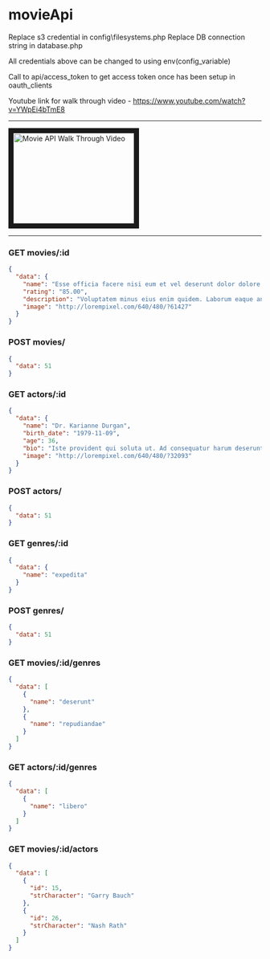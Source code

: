 # movieApi

Replace s3 credential in config\filesystems.php 
Replace DB connection string in database.php 

All credentials above can be changed to using env(config_variable)

Call to api/access_token to get access token once has been setup in oauth_clients

Youtube link for walk through video - https://www.youtube.com/watch?v=YWpEi4bTmE8

---
<a href="http://www.youtube.com/watch?feature=player_embedded&v=YWpEi4bTmE8
" target="_blank"><img src="http://img.youtube.com/vi/YWpEi4bTmE8/0.jpg" 
alt="Movie API Walk Through Video" width="240" height="180" border="10" /></a>

---

### GET movies/:id

```json
{
  "data": {
    "name": "Esse officia facere nisi eum et vel deserunt dolor dolore magni laboriosam.",
    "rating": "85.00",
    "description": "Voluptatem minus eius enim quidem. Laborum eaque animi quod eum qui et voluptatibus. Sunt sunt molestias architecto molestiae optio. Consequuntur velit quas itaque ex debitis dolores.",
    "image": "http://lorempixel.com/640/480/?61427"
  }
}
```


### POST movies/

```json
{
  "data": 51
}
```

### GET actors/:id

```json
{
  "data": {
    "name": "Dr. Karianne Durgan",
    "birth_date": "1979-11-09",
    "age": 36,
    "bio": "Iste provident qui soluta ut. Ad consequatur harum deserunt debitis. Commodi dolorem consequatur aspernatur et harum molestiae fugit.",
    "image": "http://lorempixel.com/640/480/?32093"
  }
}
```

### POST actors/

```json
{
  "data": 51
}
```

### GET genres/:id

```json
{
  "data": {
    "name": "expedita"
  }
}
```

### POST genres/

```json
{
  "data": 51
}
```

### GET movies/:id/genres

```json
{
  "data": [
    {
      "name": "deserunt"
    },
    {
      "name": "repudiandae"
    }
  ]
}
```

### GET actors/:id/genres

```json
{
  "data": [
    {
      "name": "libero"
    }
  ]
}
```

### GET movies/:id/actors

```json
{
  "data": [
    {
      "id": 15,
      "strCharacter": "Garry Bauch"
    },
    {
      "id": 26,
      "strCharacter": "Nash Rath"
    }
  ]
}
```

